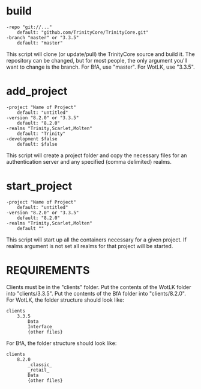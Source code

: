 # build
```
-repo "git://..."
	default: "github.com/TrinityCore/TrinityCore.git"
-branch "master" or "3.3.5"
	default: "master"
```	
This script will clone (or update/pull) the TrinityCore source and build it. The repository can be changed, but for most people, the only argument you'll want to change is the branch. For BfA, use "master". For WotLK, use "3.3.5". 
 
# add_project
```
-project "Name of Project"
	default: "untitled"
-version "8.2.0" or "3.3.5"
	default: "8.2.0"
-realms "Trinity,Scarlet,Molten"
	default: "Trinity"
-development $false
	default: $false
```	
This script will create a project folder and copy the necessary files for an authentication server and any specified (comma delimited) realms. 
	
# start_project
```
-project "Name of Project"
	default: "untitled"
-version "8.2.0" or "3.3.5"
	default: "8.2.0"
-realms "Trinity,Scarlet,Molten"
	default ""
```	
This script will start up all the containers necessary for a given project. If realms argument is not set all realms for that project will be started.

# REQUIREMENTS
Clients must be in the "clients" folder. Put the contents of the WotLK folder into "clients/3.3.5". Put the contents of the BfA folder into "clients/8.2.0".
For WotLK, the folder structure should look like:
```
clients
    3.3.5
        Data
		Interface
		{other files}
```
For BfA, the folder structure should look like:
```
clients
    8.2.0
	    _classic_
		_retail_
        Data
		{other files}
```